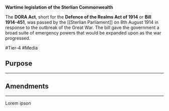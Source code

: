 **Wartime legislation of the Sterlian Commonwealth**

The **DORA Act**, short for the **Defence of the Realms Act of 1914** or **Bill 1914-451**, was passed by the [[Sterlian Parliament]] on 8th August 1914 in response to the outbreak of the Great War. The bill gave the government a broad suite of emergency powers that would be expanded upon as the war progressed.

#Tier-4 #Media
## Purpose
----

## Amendments
---
Lorem ipson